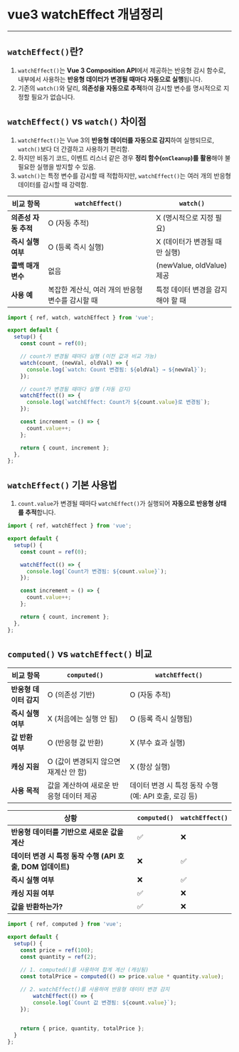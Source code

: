 # vue3 watchEffect 개념정리

---

>

## `watchEffect()`란?

1. `watchEffect()`는 **Vue 3 Composition API**에서 제공하는 반응형 감시 함수로, 내부에서 사용하는 **반응형 데이터가 변경될 때마다 자동으로 실행**됩니다.
2. 기존의 `watch()`와 달리, **의존성을 자동으로 추적**하여 감시할 변수를 명시적으로 지정할 필요가 없습니다.

## `watchEffect()` vs `watch()` 차이점

1. `watchEffect()`는 Vue 3의 **반응형 데이터를 자동으로 감지**하여 실행되므로, `watch()`보다 더 간결하고 사용하기 편리함.
2. 하지만 비동기 코드, 이벤트 리스너 같은 경우 **정리 함수(`onCleanup`)를 활용**해야 불필요한 실행을 방지할 수 있음.
3. `watch()`는 특정 변수를 감시할 때 적합하지만, `watchEffect()`는 여러 개의 반응형 데이터를 감시할 때 강력함.

| 비교 항목            | `watchEffect()`                                  | `watch()`                         |
| -------------------- | ------------------------------------------------ | --------------------------------- |
| **의존성 자동 추적** | O (자동 추적)                                    | X (명시적으로 지정 필요)          |
| **즉시 실행 여부**   | O (등록 즉시 실행)                               | X (데이터가 변경될 때만 실행)     |
| **콜백 매개변수**    | 없음                                             | (newValue, oldValue) 제공         |
| **사용 예**          | 복잡한 계산식, 여러 개의 반응형 변수를 감시할 때 | 특정 데이터 변경을 감지해야 할 때 |

```ts
import { ref, watch, watchEffect } from 'vue';

export default {
  setup() {
    const count = ref(0);

    // count가 변경될 때마다 실행 (이전 값과 비교 가능)
    watch(count, (newVal, oldVal) => {
      console.log(`watch: Count 변경됨: ${oldVal} → ${newVal}`);
    });

    // count가 변경될 때마다 실행 (자동 감지)
    watchEffect(() => {
      console.log(`watchEffect: Count가 ${count.value}로 변경됨`);
    });

    const increment = () => {
      count.value++;
    };

    return { count, increment };
  },
};
```

## `watchEffect()` 기본 사용법

1. `count.value`가 변경될 때마다 `watchEffect()`가 실행되어 **자동으로 반응형 상태를 추적**합니다.

```ts
import { ref, watchEffect } from 'vue';

export default {
  setup() {
    const count = ref(0);

    watchEffect(() => {
      console.log(`Count가 변경됨: ${count.value}`);
    });

    const increment = () => {
      count.value++;
    };

    return { count, increment };
  },
};
```

## **`computed()` vs `watchEffect()` 비교**

| 비교 항목              | `computed()`                            | `watchEffect()`                                       |
| ---------------------- | --------------------------------------- | ----------------------------------------------------- |
| **반응형 데이터 감지** | O (의존성 기반)                         | O (자동 추적)                                         |
| **즉시 실행 여부**     | X (처음에는 실행 안 됨)                 | O (등록 즉시 실행됨)                                  |
| **값 반환 여부**       | O (반응형 값 반환)                      | X (부수 효과 실행)                                    |
| **캐싱 지원**          | O (값이 변경되지 않으면 재계산 안 함)   | X (항상 실행)                                         |
| **사용 목적**          | 값을 계산하여 새로운 반응형 데이터 제공 | 데이터 변경 시 특정 동작 수행 (예: API 호출, 로깅 등) |

| 상황                                                       | `computed()` | `watchEffect()` |
| ---------------------------------------------------------- | ------------ | --------------- |
| **반응형 데이터를 기반으로 새로운 값을 계산**              | ✅            | ❌               |
| **데이터 변경 시 특정 동작 수행 (API 호출, DOM 업데이트)** | ❌            | ✅               |
| **즉시 실행 여부**                                         | ❌            | ✅               |
| **캐싱 지원 여부**                                         | ✅            | ❌               |
| **값을 반환하는가?**                                       | ✅            | ❌               |

```ts
import { ref, computed } from 'vue';

export default {
  setup() {
    const price = ref(100);
    const quantity = ref(2);

    // 1. computed()를 사용하여 합계 계산 (캐싱됨)
    const totalPrice = computed(() => price.value * quantity.value);
      
    // 2. watchEffect()를 사용하여 반응형 데이터 변경 감지
        watchEffect(() => {
        console.log(`Count 값 변경됨: ${count.value}`);
    });


    return { price, quantity, totalPrice };
  }
};
```

